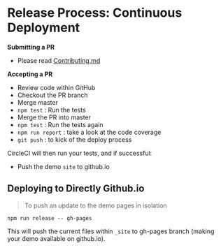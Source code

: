 # Release Process: Continuous Deployment

**Submitting a PR**
 * Please read [Contributing.md](CONTRIBUTING.md)

**Accepting a PR**
 * Review code within GitHub
 * Checkout the PR branch
 * Merge master
 * `npm test` : Run the tests
 * Merge the PR into master
 * `npm test` : Run the tests again
 * `npm run report` : take a look at the code coverage
 * `git push` : to kick of the deploy process

CircleCI will then run your tests, and if successful:
 * Push the demo `site` to github.io

## Deploying to Directly Github.io

> To push an update to the demo pages in isolation

`npm run release -- gh-pages`

This will push the current files within `_site` to gh-pages branch (making your demo available on github.io).
